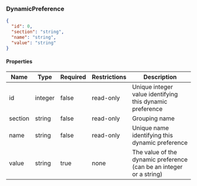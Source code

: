 <h3 id="tocS_DynamicPreference">DynamicPreference</h3>
<!-- backwards compatibility -->
<a id="schemadynamicpreference"></a>
<a id="schema_DynamicPreference"></a>
<a id="tocSdynamicpreference"></a>
<a id="tocsdynamicpreference"></a>

```json
{
  "id": 0,
  "section": "string",
  "name": "string",
  "value": "string"
}

```

#### Properties

|Name|Type|Required|Restrictions|Description|
|---|---|---|---|---|
|id|integer|false|read-only|Unique integer value identifying this dynamic preference|
|section|string|false|read-only|Grouping name|
|name|string|false|read-only|Unique name identifying this dynamic preference|
|value|string|true|none|The value of the dynamic preference (can be an integer or a string)|
